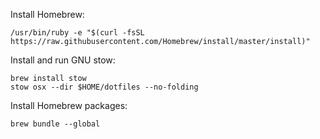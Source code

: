 Install Homebrew:

```
/usr/bin/ruby -e "$(curl -fsSL https://raw.githubusercontent.com/Homebrew/install/master/install)"
```

Install and run GNU stow:

```
brew install stow
stow osx --dir $HOME/dotfiles --no-folding
```

Install Homebrew packages:

```
brew bundle --global
```
